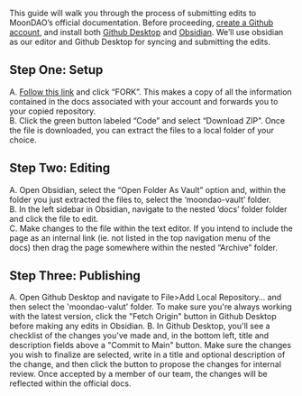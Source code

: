 This guide will walk you through the process of submitting edits to MoonDAO’s official documentation. Before proceeding, [create a Github account](https://github.com/), and install both [Github Desktop](https://desktop.github.com/) and [Obsidian]([https://obsidian.md/download](https://obsidian.md/download)). We’ll use obsidian as our editor and Github Desktop for syncing and submitting the edits.  
  
## Step One: Setup  
A. [Follow this link]([https://github.com/Official-MoonDao/moondaowww/fork](https://github.com/Official-MoonDao/moondaowww/fork)) and click “FORK”. This makes a copy of all the information contained in the docs associated with your account and forwards you to your copied repository.  
B. Click the green button labeled “Code” and select “Download ZIP”. Once the file is downloaded, you can extract the files to a local folder of your choice.  
  
## Step Two: Editing  
A. Open Obsidian, select the “Open Folder As Vault” option and, within the folder you just extracted the files to, select the ‘moondao-vault’ folder.  
B. In the left sidebar in Obsidian, navigate to the nested ‘docs’ folder folder and click the file to edit.  
C. Make changes to the file within the text editor. If you intend to include the page as an internal link (ie. not listed in the top navigation menu of the docs) then drag the page somewhere within the nested “Archive” folder.  
  
## Step Three: Publishing  
A. Open Github Desktop and navigate to File>Add Local Repository… and then select the 'moondao-valut' folder. To make sure you're always working with the latest version, click the "Fetch Origin" button in Github Desktop before making any edits in Obsidian.
B. In Github Desktop, you'll see a checklist of the changes you've made and, in the bottom left, title and description fields above a "Commit to Main" button. Make sure the changes you wish to finalize are selected, write in a title and optional description of the change, and then click the button to propose the changes for internal review. Once accepted by a member of our team, the changes will be reflected within the official docs. 